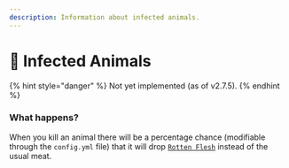```yaml
---
description: Information about infected animals.
---
```


# 🐄 Infected Animals

{% hint style="danger" %}
Not yet implemented (as of v2.7.5).
{% endhint %}

### What happens?

When you kill an animal there will be a percentage chance (modifiable through the `config.yml` file) that it will drop [`Rotten Flesh`](../items/rotten-flesh.md) instead of the usual meat.

